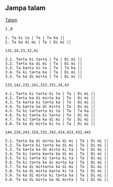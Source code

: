 ## Jampa talam

[Talam](/nt)

	1 ͜ 0

	1. Ta ki ta | Ta | Ta ka ||
	2. Ta ka di mi | Ta | Di mi ||

	131,14,23,32,41

	3.1. Ta+ta ki ta+ta | Ta | Di mi ||
	3.2. Ta+ta ka di mi | Ta | Di mi ||
	3.3. Ta ka+ta ki ta | Ta | Ta ka ||
	3.4. Ta ki ta+ta ka | Ta | Di mi ||
	3.5. Ta ka di mi+ta | Ta | Di mi ||

	133,142,232,241,313,331,34,43

	4.1. Ta+ta ki ta+ta ki ta | Ta | Di mi ||
	4.2. Ta+ta ka di mi+ta ka | Ta | Di mi ||
	4.3. Ta ka+ta ki ta+ta ka | Ta | Di mi ||
	4.4. Ta ka+ta ka di mi+ta | Ta | Di mi ||
	4.5. Ta ki ta+ta+ta ki ta | Ta | Ta ka ||
	4.6. Ta ki ta+ta ki ta+ta | Ta | Di mi ||
	4.7. Ta ki ta+ta ka di mi | Ta | Di mi ||
	4.8. Ta ka di mi+ta ki ta | Ta | Di mi ||

	144,234,243,324,333,342,414,423,432,441

	5.1. Ta+ta ka di mi+ta ka di mi | Ta | Di mi ||
	5.2. Ta ka+ta ki ta+ta ka di mi | Ta | Di mi ||
	5.3. Ta ka+ta ka di mi+ta ki ta | Ta | Di mi ||
	5.4. Ta ki ta+ta ka+ta ka di mi | Ta | Di mi ||
	5.5. Ta ki ta+ta ki ta+ta ki ta | Ta | Di mi ||
	5.6. Ta ki ta+ta ka di mi+ta ka | Ta | Di mi ||
	5.7. Ta ka di mi+ta+ta ka di mi | Ta | Di mi ||
	5.8. Ta ka di mi+ta ka+ta ki ta | Ta | Di mi ||
	5.9. Ta ka di mi+ta ki ta+ta ka | Ta | Di mi ||
	5.0. Ta ka di mi+ta ka di mi+ta | Ta | Di mi ||
